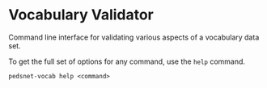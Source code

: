 # Vocabulary Validator

Command line interface for validating various aspects of a vocabulary data set.

To get the full set of options for any command, use the `help` command.

```
pedsnet-vocab help <command>
```
